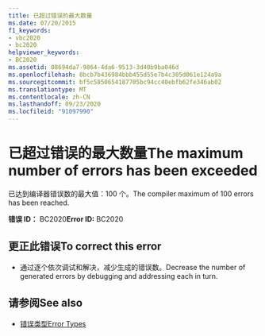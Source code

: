 ```yaml
---
title: 已超过错误的最大数量
ms.date: 07/20/2015
f1_keywords:
- vbc2020
- bc2020
helpviewer_keywords:
- BC2020
ms.assetid: 08694da7-9864-4da6-9513-3d40b9ba046d
ms.openlocfilehash: 8bcb7b436984bbb455d55e7b4c305d061e124a9a
ms.sourcegitcommit: bf5c5850654187705bc94cc40ebfb62fe346ab02
ms.translationtype: MT
ms.contentlocale: zh-CN
ms.lasthandoff: 09/23/2020
ms.locfileid: "91097990"
---
```

# <a name="the-maximum-number-of-errors-has-been-exceeded"></a><span data-ttu-id="788d3-102">已超过错误的最大数量</span><span class="sxs-lookup"><span data-stu-id="788d3-102">The maximum number of errors has been exceeded</span></span>

<span data-ttu-id="788d3-103">已达到编译器错误数的最大值：100 个。</span><span class="sxs-lookup"><span data-stu-id="788d3-103">The compiler maximum of 100 errors has been reached.</span></span>  
  
 <span data-ttu-id="788d3-104">**错误 ID：** BC2020</span><span class="sxs-lookup"><span data-stu-id="788d3-104">**Error ID:** BC2020</span></span>  
  
## <a name="to-correct-this-error"></a><span data-ttu-id="788d3-105">更正此错误</span><span class="sxs-lookup"><span data-stu-id="788d3-105">To correct this error</span></span>  
  
- <span data-ttu-id="788d3-106">通过逐个依次调试和解决，减少生成的错误数。</span><span class="sxs-lookup"><span data-stu-id="788d3-106">Decrease the number of generated errors by debugging and addressing each in turn.</span></span>  
  
## <a name="see-also"></a><span data-ttu-id="788d3-107">请参阅</span><span class="sxs-lookup"><span data-stu-id="788d3-107">See also</span></span>

- [<span data-ttu-id="788d3-108">错误类型</span><span class="sxs-lookup"><span data-stu-id="788d3-108">Error Types</span></span>](../programming-guide/language-features/error-types.md)
